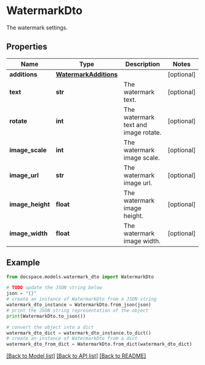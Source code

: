 # WatermarkDto

The watermark settings.

## Properties

Name | Type | Description | Notes
------------ | ------------- | ------------- | -------------
**additions** | [**WatermarkAdditions**](WatermarkAdditions.md) |  | [optional] 
**text** | **str** | The watermark text. | [optional] 
**rotate** | **int** | The watermark text and image rotate. | [optional] 
**image_scale** | **int** | The watermark image scale. | [optional] 
**image_url** | **str** | The watermark image url. | [optional] 
**image_height** | **float** | The watermark image height. | [optional] 
**image_width** | **float** | The watermark image width. | [optional] 

## Example

```python
from docspace.models.watermark_dto import WatermarkDto

# TODO update the JSON string below
json = "{}"
# create an instance of WatermarkDto from a JSON string
watermark_dto_instance = WatermarkDto.from_json(json)
# print the JSON string representation of the object
print(WatermarkDto.to_json())

# convert the object into a dict
watermark_dto_dict = watermark_dto_instance.to_dict()
# create an instance of WatermarkDto from a dict
watermark_dto_from_dict = WatermarkDto.from_dict(watermark_dto_dict)
```
[[Back to Model list]](../README.md#documentation-for-models) [[Back to API list]](../README.md#documentation-for-api-endpoints) [[Back to README]](../README.md)


